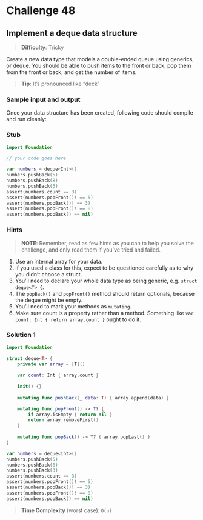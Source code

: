 # Challenge 48

## Implement a deque data structure

> **Difficulty**: Tricky

Create a new data type that models a double-ended queue using generics, or deque. You should be able to push items to the front or back, pop them from the front or back, and get the number of items.

> **Tip**: It’s pronounced like “deck”

### Sample input and output

Once your data structure has been created, following code should compile and run cleanly:

### Stub

``` swift
import Foundation

// your code goes here

var numbers = deque<Int>()
numbers.pushBack(5)
numbers.pushBack(8)
numbers.pushBack(3)
assert(numbers.count == 3)
assert(numbers.popFront()! == 5)
assert(numbers.popBack()! == 3)
assert(numbers.popFront()! == 8)
assert(numbers.popBack() == nil)
```

### Hints

> **NOTE**: Remember, read as few hints as you can to help you solve the challenge, and only read them if you’ve tried and failed.

1. Use an internal array for your data.
2. If you used a class for this, expect to be questioned carefully as to why you didn’t choose a struct.
3. You’ll need to declare your whole data type as being generic, e.g. `struct deque<T> {`.
4. The `popBack()` and `popFront()` method should return optionals, because the deque might be empty.
5. You’ll need to mark your methods as `mutating`.
6. Make sure count is a property rather than a method. Something like `var count: Int { return array.count }` ought to do it.

### Solution 1

``` swift
import Foundation

struct deque<T> {
    private var array = [T]()
    
    var count: Int { array.count }
    
    init() {}
    
    mutating func pushBack(_ data: T) { array.append(data) }

    mutating func popFront() -> T? { 
        if array.isEmpty { return nil }
        return array.removeFirst()
    }
    
    mutating func popBack() -> T? { array.popLast() }
}

var numbers = deque<Int>()
numbers.pushBack(5)
numbers.pushBack(8)
numbers.pushBack(3)
assert(numbers.count == 3)
assert(numbers.popFront()! == 5)
assert(numbers.popBack()! == 3)
assert(numbers.popFront()! == 8)
assert(numbers.popBack() == nil)
```

> **Time Complexity** (worst case): `O(n)`
